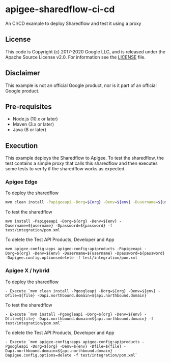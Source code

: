 # apigee-sharedflow-ci-cd

An CI/CD example to deploy Sharedflow and test it using a proxy

## License

This code is Copyright (c) 2017-2020 Google LLC, and is released under the
Apache Source License v2.0. For information see the [LICENSE](LICENSE) file.

## Disclaimer

This example is not an official Google product, nor is it part of an official Google product.

## Pre-requisites

- Node.js (10.x or later)
- Maven (3.x or later)
- Java (8 or later)

## Execution

This example deploys the Sharedflow to Apigee. To test the sharedflow, the test contains a simple proxy that calls this sharedflow and then executes some tests to verify if the sharedflow works as expected.

### Apigee Edge

To deploy the sharedflow 

```sh
mvn clean install -Papigeeapi -Dorg=${org} -Denv=${env} -Dusername=${username} -Dpassword=${password}
```

To test the sharedflow 

```mvn install -Papigeeapi -Dorg=${org} -Denv=${env} -Dusername=${username} -Dpassword=${password} -f test/integration/pom.xml```

To delete the Test API Products, Developer and App

```mvn apigee-config:apps apigee-config:apiproducts -Papigeeapi -Dorg=${org} -Denv=${env} -Dusername=${username} -Dpassword=${password} -Dapigee.config.options=delete -f test/integration/pom.xml```


### Apigee X / hybrid

To deploy the sharedflow 

	- Execute `mvn clean install -Pgoogleapi -Dorg=${org} -Denv=${env} -Dfile=${file} -Dapi.northbound.domain=${api.northbound.domain}`

To test the sharedflow 

	- Execute `mvn install -Pgoogleapi -Dorg=${org} -Denv=${env} -Dfile=${file} -Dapi.northbound.domain=${api.northbound.domain} -f test/integration/pom.xml`

To delete the Test API Products, Developer and App

	- Execute `mvn apigee-config:apps apigee-config:apiproducts -Pgoogleapi -Dorg=${org} -Denv=${env} -Dfile=${file} -Dapi.northbound.domain=${api.northbound.domain} -Dapigee.config.options=delete -f test/integration/pom.xml`

